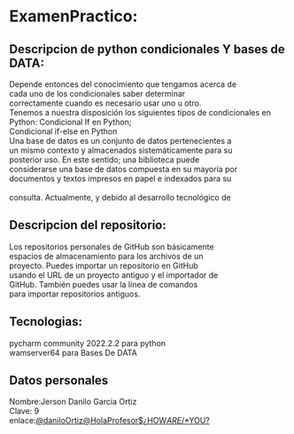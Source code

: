 # ExamenPractico:
## Descripcion de python condicionales Y bases de DATA:

Depende entonces del conocimiento que tengamos acerca de <br>cada uno de los condicionales saber determinar <br>correctamente cuando es necesario usar uno u otro. <br>Tenemos a nuestra disposición los siguientes tipos de condicionales en Python: Condicional If en Python; <br>Condicional if-else en Python<br>
Una base de datos es un conjunto de datos pertenecientes a <br>un mismo contexto y almacenados sistemáticamente para su <br>posterior uso. En este sentido; una biblioteca puede <br>considerarse una base de datos compuesta en su mayoría por <br>documentos y textos impresos en papel e indexados para su <br><br>consulta. Actualmente, y debido al desarrollo tecnológico de <br>
## Descripcion del repositorio:
 Los repositorios personales de GitHub son básicamente <br>espacios de almacenamiento para los archivos de un <br>proyecto. Puedes importar un repositorio en GitHub <br>usando el URL de un proyecto antiguo y el importador de<br> GitHub. También puedes usar la línea de comandos <br>para importar repositorios antiguos.<br>
## Tecnologias:
 pycharm community 2022.2.2 para python<br>
 wamserver64 para Bases De DATA<br>
## Datos personales
 Nombre:Jerson  Danilo Garcia Ortiz<br>
 Clave: 9 <br>
 enlace:[@daniloOrtiz@HolaProfesor$¿HOW*ARE*/*YOU?](https://github.com/ScratchRobin/DaniloEXAMEN.git)<br>